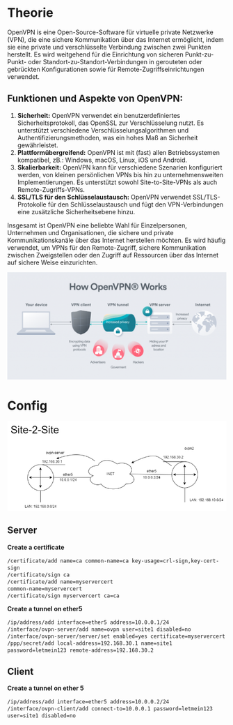 # Theorie
OpenVPN is eine Open-Source-Software für virtuelle private Netzwerke (VPN), die eine sichere Kommunikation über das Internet ermöglicht, indem sie eine private und verschlüsselte Verbindung zwischen zwei Punkten herstellt. Es wird weitgehend für die Einrichtung von sicheren Punkt-zu-Punkt- oder Standort-zu-Standort-Verbindungen in gerouteten oder gebrückten Konfigurationen sowie für Remote-Zugriffseinrichtungen verwendet.
## Funktionen und Aspekte von OpenVPN:
1. **Sicherheit:** OpenVPN verwendet ein benutzerdefiniertes Sicherheitsprotokoll, das OpenSSL zur Verschlüsselung nutzt. Es unterstützt verschiedene Verschlüsselungsalgorithmen und Authentifizierungsmethoden, was ein hohes Maß an Sicherheit gewährleistet.
2. **Plattformübergreifend:** OpenVPN ist mit (fast) allen Betriebssystemen kompatibel, zB.: Windows, macOS, Linux, iOS und Android.
3. **Skalierbarkeit:** OpenVPN kann für verschiedene Szenarien konfiguriert werden, von kleinen persönlichen VPNs bis hin zu unternehmensweiten Implementierungen. Es unterstützt sowohl Site-to-Site-VPNs als auch Remote-Zugriffs-VPNs.
4. **SSL/TLS für den Schlüsselaustausch:** OpenVPN verwendet SSL/TLS-Protokolle für den Schlüsselaustausch und fügt den VPN-Verbindungen eine zusätzliche Sicherheitsebene hinzu.

Insgesamt ist OpenVPN eine beliebte Wahl für Einzelpersonen, Unternehmen und Organisationen, die sichere und private Kommunikationskanäle über das Internet herstellen möchten. Es wird häufig verwendet, um VPNs für den Remote-Zugriff, sichere Kommunikation zwischen Zweigstellen oder den Zugriff auf Ressourcen über das Internet auf sichere Weise einzurichten.

![](../images/openvpn.png)

# Config
![](../images/ovpn_site2site.png)
## Server

**Create a certificate**
```
/certificate/add name=ca common-name=ca key-usage=crl-sign,key-cert-sign
/certificate/sign ca
/certificate/add name=myservercert
common-name=myservercert
/certificate/sign myservercert ca=ca
```

**Create a tunnel on ether5**
```
/ip/address/add interface=ether5 address=10.0.0.1/24
/interface/ovpn-server/add name=ovpn user=site1 disabled=no
/interface/ovpn-server/server/set enabled=yes certificate=myservercert
/ppp/secret/add local-address=192.168.30.1 name=site1 password=letmein123 remote-address=192.168.30.2
```
## Client

**Create a tunnel on ether 5**
```
/ip/address/add interface=ether5 address=10.0.0.2/24
/interface/ovpn-client/add connect-to=10.0.0.1 password=letmein123 user=site1 disabled=no
```
